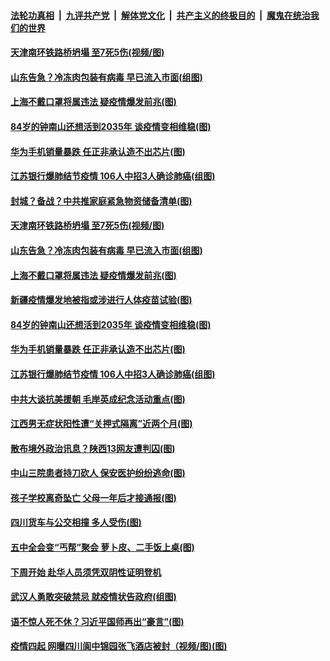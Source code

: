 ####  [法轮功真相](../../../../basic/blob/master/README.md?t=11020331) &nbsp;|&nbsp; [九评共产党](../../../../9ping.md/blob/master/README.md?t=11020331) &nbsp;|&nbsp; [解体党文化](../../../../jtdwh.md/blob/master/README.md?t=11020331)  &nbsp;|&nbsp; [共产主义的终极目的](../../../../gczydzjmd.md/blob/master/README.md?t=11020331) &nbsp;|&nbsp; [魔鬼在统治我们的世界](../../../../mgztzwmdsj.md/blob/master/README.md?t=11020331) 

#### [天津南环铁路桥坍塌 至7死5伤(视频/图)](../pages/p1/951125.md?t=11020331) 

#### [山东告急？冷冻肉包装有病毒 早已流入市面(组图)](../pages/p1/951138.md?t=11020331) 

#### [上海不戴口罩将属违法 疑疫情爆发前兆(图)](../pages/p1/951111.md?t=11020331) 

#### [84岁的钟南山还想活到2035年 谈疫情变相维稳(图)](../pages/p1/951105.md?t=11020331) 

#### [华为手机销量暴跌 任正非承认造不出芯片(图)](../pages/p1/951054.md?t=11020331) 

#### [江苏银行爆肺结节疫情 106人中招3人确诊肺癌(组图)](../pages/p1/951064.md?t=11020331) 

#### [封城？备战？中共推家庭紧急物资储备清单(图)](../pages/p1/951147.md?t=11020331) 

#### [天津南环铁路桥坍塌 至7死5伤(视频/图)](../pages/p1/951125.md?t=11020331) 

#### [山东告急？冷冻肉包装有病毒 早已流入市面(组图)](../pages/p1/951138.md?t=11020331) 

#### [上海不戴口罩将属违法 疑疫情爆发前兆(图)](../pages/p1/951111.md?t=11020331) 

#### [新疆疫情爆发地被指或涉进行人体疫苗试验(图)](../pages/p1/951096.md?t=11020331) 

#### [84岁的钟南山还想活到2035年 谈疫情变相维稳(图)](../pages/p1/951105.md?t=11020331) 

#### [华为手机销量暴跌 任正非承认造不出芯片(图)](../pages/p1/951054.md?t=11020331) 

#### [江苏银行爆肺结节疫情 106人中招3人确诊肺癌(组图)](../pages/p1/951064.md?t=11020331) 

#### [中共大谈抗美援朝 毛岸英成纪念活动重点(图)](../pages/p1/951077.md?t=11020331) 

#### [江西男无症状阳性遭“关押式隔离”近两个月(图)](../pages/p1/951069.md?t=11020331) 

#### [散布境外政治讯息？陕西13网友遭判囚(图)](../pages/p1/951063.md?t=11020331) 

#### [中山三院患者持刀砍人 保安医护纷纷逃命(图)](../pages/p1/951041.md?t=11020331) 

#### [孩子学校离奇坠亡 父母一年后才接通报(图)](../pages/p1/951007.md?t=11020331) 


#### [四川货车与公交相撞 多人受伤(图)](../pages/p1/951003.md?t=11020331) 

#### [五中全会变“丐帮”聚会 萝卜皮、二手饭上桌(图)](../pages/p1/951009.md?t=11020331) 

#### [下周开始 赴华人员须凭双阴性证明登机](../pages/p1/951001.md?t=11020331) 

#### [武汉人勇敢突破禁忌 就疫情状告政府(组图)](../pages/p1/950941.md?t=11020331) 

#### [语不惊人死不休？习近平国师再出“豪言”(图)](../pages/p1/950947.md?t=11020331) 

#### [疫情四起 网曝四川阆中锦园张飞酒店被封（视频/图)(图)](../pages/p1/950955.md?t=11020331) 

